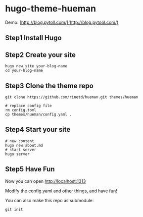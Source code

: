 # hugo-theme-hueman

Demo: [http://blog.pytoll.com/](http://blog.pytool.com/)

## Step1 Install Hugo


## Step2 Create your site

```
hugo new site your-blog-name
cd your-blog-name
```

## Step3 Clone the theme repo

```
git clone https://github.com/rinetd/hueman.git themes/hueman

# replace config file
rm config.toml
cp themes/hueman/config.yaml .
```

## Step4 Start your site

```
# new content
hugo new about.md
# start server
hugo server
```

## Step5 Have Fun

Now you can open [http://localhost:1313](http://localhost:1313)

Modify the config.yaml and other things, and have fun!

You can also make this repo as submodule:

```
git init
```
